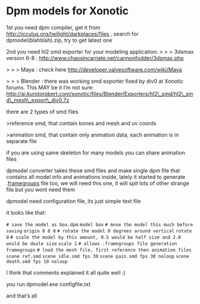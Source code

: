 Dpm models for Xonotic
======================

1st you need dpm compiler, get it from http://icculus.org/twilight/darkplaces/files , search for dpmodel(blahblah).zip, try to get latest one

2nd you need hl2 smd exporter for your modeling application:
\> \> \> 3dsmax version 6-8 : http://www.chaosincarnate.net/cannonfodder/3dsmax.php

\> \> \> Maya : check here http://developer.valvesoftware.com/wiki/Maya

\> \> \> Blender : there was working smd exporter fixed by div0 at Xonotic forums. This MAY be it I’m not sure: http://ai.kurotorobert.com/xonotic/files/Blender/Exporters/hl2\_smd/hl2\_smd\_mesh\_export\_div0.7z

there are 2 types of smd files

\>reference smd, that contain bones and mesh and uv coords

\>animation smd, that contain only animation data, each animation is in separate file

if you are using same skeleton for many models you can share animation files

dpmodel converter takes these smd files and make single dpm file that contains all model info and animations inside, lately it started to generate .[framegroups](Framegroups) file too, we will need this one, it will spit lots of other strange file but you wont need them

dpmodel need configuration file, its just simple text file

it looks like that:

`# save the model as box.dpm`
`model box`
`# move the model this much before saving`
`origin 0 0 0`
`# rotate the model 0 degrees around vertical`
`rotate 0`
`# scale the model by this amount, 0.5 would be half size and 2.0 would be doule size`
`scale 1`
`# allows .framegroups file generation`
`framegroups`
`# load the mesh file, first reference then animation files`
`scene ref.smd`
`scene idle.smd fps 30`
`scene pain.smd fps 30 noloop`
`scene death.smd fps 10 noloop`

I think that comments explained it all quite well :)

you run dpmodel.exe configfile.txt

and that’s all
